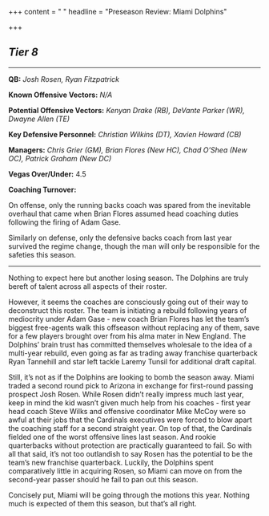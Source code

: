 +++
content = " "
headline = "Preseason Review: Miami Dolphins"

+++
## **_Tier 8_**

***

**QB:** _Josh Rosen, Ryan Fitzpatrick_

**Known Offensive Vectors:** _N/A_

**Potential Offensive Vectors:** _Kenyan Drake (RB), DeVante Parker (WR), Dwayne Allen (TE)_

**Key Defensive Personnel:** _Christian Wilkins (DT), Xavien Howard (CB)_

**Managers:** _Chris Grier (GM), Brian Flores (New HC), Chad O’Shea (New OC), Patrick Graham (New DC)_

**Vegas Over/Under:** 4.5

**Coaching Turnover:**

On offense, only the running backs coach was spared from the inevitable overhaul that came when Brian Flores assumed head coaching duties following the firing of Adam Gase.

Similarly on defense, only the defensive backs coach from last year survived the regime change, though the man will only be responsible for the safeties this season.

***

Nothing to expect here but another losing season. The Dolphins are truly bereft of talent across all aspects of their roster.

However, it seems the coaches are consciously going out of their way to deconstruct this roster. The team is initiating a rebuild following years of mediocrity under Adam Gase - new coach Brian Flores has let the team’s biggest free-agents walk this offseason without replacing any of them, save for a few players brought over from his alma mater in New England. The Dolphins’ brain trust has committed themselves wholesale to the idea of a multi-year rebuild, even going as far as trading away franchise quarterback Ryan Tannehill and star left tackle Laremy Tunsil for additional draft capital.

Still, it’s not as if the Dolphins are looking to bomb the season away. Miami traded a second round pick to Arizona in exchange for first-round passing prospect Josh Rosen. While Rosen didn’t really impress much last year, keep in mind the kid wasn’t given much help from his coaches - first year head coach Steve Wilks and offensive coordinator Mike McCoy were so awful at their jobs that the Cardinals executives were forced to blow apart the coaching staff for a second straight year. On top of that, the Cardinals fielded one of the worst offensive lines last season. And rookie quarterbacks without protection are practically guaranteed to fail. So with all that said, it’s not too outlandish to say Rosen has the potential to be the team’s new franchise quarterback. Luckily, the Dolphins spent comparatively little in acquiring Rosen, so Miami can move on from the second-year passer should he fail to pan out this season.

Concisely put, Miami will be going through the motions this year. Nothing much is expected of them this season, but that’s all right.
